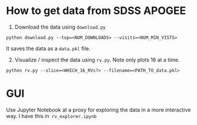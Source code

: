 # How to get data from SDSS APOGEE

1. Download the data using `download.py`
```
python download.py --top=<NUM_DOWNLOADS> --visits=<NUM_MIN_VISTS>
```
It saves the data as a `data.pkl` file.

2. Visualize / inspect the data using `rv.py`. Note only plots 16 at a time.
```
python rv.py --slice=<WHICH_16_RVs?> --filename=<PATH_TO_data.pkl>
```

# GUI
Use Jupyter Notebook at a proxy for exploring the 
data in a more interactive way. I have this in` rv_explorer.ipynb`